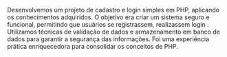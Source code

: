 Desenvolvemos um projeto de cadastro e login simples em PHP, aplicando os conhecimentos adquiridos. O objetivo era criar um sistema seguro e funcional, permitindo que usuários se registrassem, realizassem login . Utilizamos técnicas de validação de dados e armazenamento em banco de dados para garantir a segurança das informações. Foi uma experiência prática enriquecedora para consolidar os conceitos de PHP.
